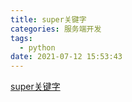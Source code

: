 ```yaml
---
title: super关键字
categories: 服务端开发
tags:
  - python
date: 2021-07-12 15:53:43
---
```


[super关键字](https://python3-cookbook.readthedocs.io/zh_CN/latest/c08/p07_calling_method_on_parent_class.html)

